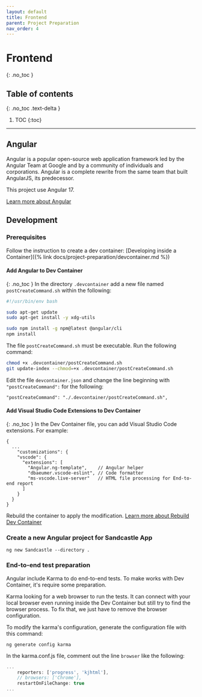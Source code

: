 ```yaml
---
layout: default
title: Frontend
parent: Project Preparation
nav_order: 4
---
```


# Frontend
{: .no_toc }

## Table of contents
{: .no_toc .text-delta }

1. TOC
{:toc}

---

## Angular
Angular is a popular open-source web application framework led by the Angular Team at Google and by a community of individuals and corporations. Angular is a complete rewrite from the same team that built AngularJS, its predecessor.

This project use Angular 17.

[Learn more about Angular](https://angular.io/guide/what-is-angular)

## Development
### Prerequisites
Follow the instruction to create a dev container: [Developing inside a Container]({% link docs/project-preparation/devcontainer.md %})

#### Add Angular to Dev Container
{: .no_toc }
In the directory `.devcontainer` add a new file named `postCreateCommand.sh` within the following:
```bash
#!/usr/bin/env bash

sudo apt-get update
sudo apt-get install -y xdg-utils

sudo npm install -g npm@latest @angular/cli
npm install
```

The file `postCreateCommand.sh` must be executable. Run the following command:
```bash
chmod +x .devcontainer/postCreateCommand.sh
git update-index --chmod=+x .devcontainer/postCreateCommand.sh
```

Edit the file `devcontainer.json` and change the line beginning with `"postCreateCommand":` for the following:
```jsonc
"postCreateCommand": "./.devcontainer/postCreateCommand.sh",
```

#### Add Visual Studio Code Extensions to Dev Container
{: .no_toc }
In the Dev Container file, you can add Visual Studio Code extensions. For example:
```jsonc
{
  ...
    "customizations": {
    "vscode": {
      "extensions": [
        "Angular.ng-template",    // Angular helper
        "dbaeumer.vscode-eslint", // Code formatter
        "ms-vscode.live-server"   // HTML file processing for End-to-end report
      ]
    }
  }
}
```

Rebuild the container to apply the modification. [Learn more about Rebuild Dev Container](https://code.visualstudio.com/docs/devcontainers/create-dev-container#_rebuild)

### Create a new Angular project for Sandcastle App
`ng new Sandcastle --directory .`

### End-to-end test preparation
Angular include Karma to do end-to-end tests. To make works with Dev Container, it's require some preparation.

Karma looking for a web browser to run the tests. It can connect with your local browser even running inside the Dev Container but still try to find the browser process. To fix that, we just have to remove the browser configuration.

To modify the karma's configuration, generate the configuration file with this command:
```
ng generate config karma
```

In the karma.conf.js file, comment out the line `browser` like the following:
```js
...
    reporters: ['progress', 'kjhtml'],
    // browsers: ['Chrome'],
    restartOnFileChange: true
...
```